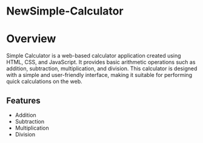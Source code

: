 # NewSimple-Calculator
# Overview

Simple Calculator is a web-based calculator application created using HTML, CSS, and JavaScript. It provides basic arithmetic operations such as addition, subtraction, multiplication, and division. This calculator is designed with a simple and user-friendly interface, making it suitable for performing quick calculations on the web.

## Features

- Addition
- Subtraction
- Multiplication
- Division
